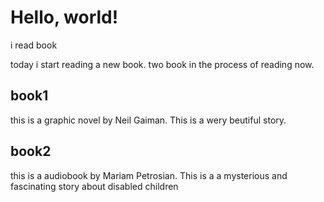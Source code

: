 # Hello, world!

i read book

today i start reading a new book. two book in the process of reading now.

## book1

this is a graphic novel by Neil Gaiman. This is a wery beutiful story.

## book2

this is a audiobook by Mariam Petrosian. This is a a mysterious and fascinating story about disabled children